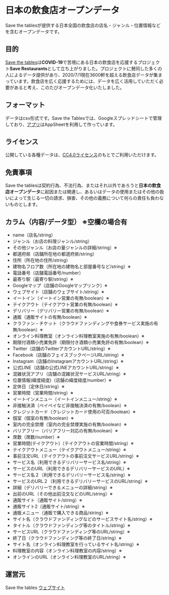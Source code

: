# 日本の飲食店オープンデータ
Save the tablesが提供する日本全国の飲食店の店名・ジャンル・位置情報などを含むオープンデータです。
## 目的
[Save the tables](https://savethetables.org/)は**COVID-19**で苦境にある日本の飲食店を応援するプロジェクト**Save Restaurants**として立ち上がりました。プロジェクトに賛同した多くの人によるデータ提供があり、2020/7/1現在3600軒を超える飲食店データが集まっています。飲食店を広く応援するためには、データを広く活用していただく必要があると考え、このたびオープンデータ化いたしました。
## フォーマット
データはcsv形式です。Save the Tablesでは、Googleスプレッドシートで管理しており、[アプリ](https://savethetables.org/app)はAppSheetを利用して作っています。
## ライセンス
公開している各種データは、[CC4.0ライセンス](https://creativecommons.org/licenses/by/4.0/legalcode.ja)のもとでご利用いただけます。	
## 免責事項
Save the tablesは契約行為、不法行為、またはそれ以外であろうと**日本の飲食店オープンデータ**に起因または関連し、あるいはデータの使用またはその他の扱いによって生じる一切の請求、損害、その他の義務について何らの責任も負わないものとします。
## カラム（内容/データ型） ※空欄の場合有
- name（店名/string）
- ジャンル（お店の料理ジャンル/string）
- その他ジャンル（お店の量ジャンルの詳細/string）※
- 都道府県（店舗所在地の都道府県/string）
- 住所（所在地の住所/string）
- 建物名フロア数（所在地の建物名と部屋番号など/string）※
- 電話番号（店舗電話番号/number）
- 最寄り駅（最寄り駅/string）※
- Googleマップ（店舗のGoogleマップリンク）※
- ウェブサイト（店舗のウェブサイト/string）※
- イートイン（イートイン営業の有無/boolean）※
- テイクアウト（テイクアウト営業の有無/boolean）※
- デリバリー（デリバリー営業の有無/boolean）※
- 通販（通販サイトの有無/boolean）※
- クラファン・チケット（クラウドファンディングや食券サービス実施の有無/boolean）※
- オンライン料理教室（オンライン料理教室実施の有無/boolean）※
- 期限付酒類小売業免許（期限付き酒類小売業免許の有無/boolean）※
- Twitter（店舗のTwitterアカウントURL/string）※
- Facebook（店舗のフェイスブックページURL/string）※
- Instagram（店舗のInstagramアカウントURL/string）※
- 公式LINE（店舗の公式LINEアカウントURL/string）※
- 混雑状況アプリ（店舗の混雑状況サービスURL/string）※
- 位置情報(緯度経度)（店舗の緯度経度/number）※
- 定休日（定休日/string）※
- 営業時間（営業時間/string）※
- イートインメニュー（イートインメニュー/string）※
- 非接触決済（ペイペイなど非接触決済の有無/boolean）※
- クレジットカード（クレジットカード使用の可否/boolean）※
- 個室（個室の有無/boolean）※
- 室内の完全禁煙（室内の完全禁煙実施の有無/boolean）※
- バリアフリー（バリアフリー対応の有無/boolean）※
- 席数（席数/number）※
- 営業時間(テイクアウト)（テイクアウトの営業時間/string）※
- テイクアウトメニュー（テイクアウトメニュー/string）※
- 事前注文URL（テイクアウトの事前注文サービスURL/string）※
- サービス名（利用できるデリバリーサービス名/string）※
- サービスのURL（利用できるデリバリーサービスのURL）※
- サービス名２（利用できるデリバリーサービス名/string）※
- サービスのURL２（利用できるデリバリーサービスのURL/string）※
- 詳細（デリバリーできるメニューの詳細/string）※
- 出前のURL（その他出前注文などのURL/string）※
- 通販サイト（通販サイト/string）※
- 通販サイト2（通販サイト/string）※
- 通販メニュー（通販で購入できる商品/string）※
- サイト名（クラウドファンディングなどのサービスサイト名/string）※
- タイトル（クラウドファンディング等のタイトル/string）※
- サービスURL（クラウドファンディング等のURL/string）※
- 終了日（クラウドファンディング等の終了日/string）※
- サイト名（オンライン料理教室を行っているサイト名/string）※
- 料理教室の内容（オンライン料理教室の内容/string）※
- オンラインのURL（オンライン料理教室のURL/string）※
## 運営元
Save the tables [ウェブサイト](https://savethetables.org/)
